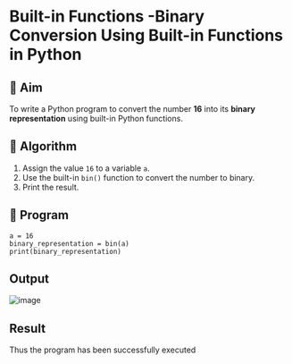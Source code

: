 # Built-in Functions -Binary Conversion Using Built-in Functions in Python

## 🎯 Aim
To write a Python program to convert the number **16** into its **binary representation** using built-in Python functions.

## 🧠 Algorithm
1. Assign the value `16` to a variable `a`.
2. Use the built-in `bin()` function to convert the number to binary.
3. Print the result.

## 🧾 Program
```
a = 16
binary_representation = bin(a)
print(binary_representation)
```

## Output
![image](https://github.com/user-attachments/assets/1eca71a7-7cc4-4fba-bcc6-c6ce6e2c3b78)
## Result
Thus the program has been successfully executed 
